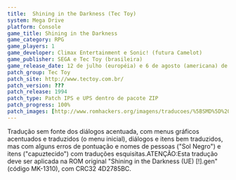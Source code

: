 ```yaml
---
title:  Shining in the Darkness (Tec Toy)
system: Mega Drive
platform: Console
game_title: Shining in the Darkness
game_category: RPG
game_players: 1
game_developer: Climax Entertainment e Sonic! (futura Camelot)
game_publisher: SEGA e Tec Toy (brasileira)
game_release_date: 12 de julho (européia) e 6 de agosto (americana) de 1991, e 1994 (brasileira)
patch_group: Tec Toy
patch_site: http://www.tectoy.com.br/
patch_version: ???
patch_release: 1994
patch_type: Patch IPS e UPS dentro de pacote ZIP
patch_progress: 100%
patch_images: [http://www.romhackers.org/imagens/traducoes/%5BSMD%5D%20Shining%20in%20the%20Darkness%20-%20Tec%20Toy%20-%201.png,http://www.romhackers.org/imagens/traducoes/%5BSMD%5D%20Shining%20in%20the%20Darkness%20-%20Tec%20Toy%20-%202.png,http://www.romhackers.org/imagens/traducoes/%5BSMD%5D%20Shining%20in%20the%20Darkness%20-%20Tec%20Toy%20-%203.png]
---
```

Tradução sem fonte dos diálogos acentuada, com menus gráficos acentuados e traduzidos (o menu inicial), diálogos e itens bem traduzidos, mas com alguns erros de pontuação e nomes de pessoas ("Sol Negro") e itens ("capuztecido") com traduções esquisitas.ATENÇÃO:Esta tradução deve ser aplicada na ROM original "Shining in the Darkness (UE) [!].gen" (código MK-1310), com CRC32 4D2785BC.